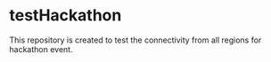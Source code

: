 # testHackathon
This repository is created to test the connectivity from all regions for hackathon event.
